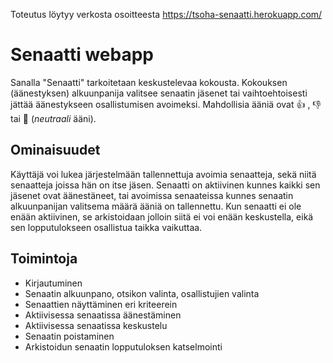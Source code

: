 Toteutus löytyy verkosta osoitteesta https://tsoha-senaatti.herokuapp.com/

# Senaatti webapp

Sanalla "Senaatti" tarkoitetaan keskustelevaa kokousta. Kokouksen (äänestyksen) alkuunpanija valitsee senaatin jäsenet tai vaihtoehtoisesti jättää äänestykseen osallistumisen avoimeksi. Mahdollisia ääniä ovat 👍 , 👎 tai 🤞 (*neutraali* ääni).

## Ominaisuudet

Käyttäjä voi lukea järjestelmään tallennettuja avoimia senaatteja, sekä niitä senaatteja joissa hän on itse jäsen. Senaatti on aktiivinen kunnes kaikki sen jäsenet ovat äänestäneet, tai avoimissa senaateissa kunnes senaatin alkuunpanijan valitsema määrä ääniä on tallennettu. Kun senaatti ei ole enään aktiivinen, se arkistoidaan jolloin siitä ei voi enään keskustella, eikä sen lopputulokseen osallistua taikka vaikuttaa.

## Toimintoja

* Kirjautuminen
* Senaatin alkuunpano, otsikon valinta, osallistujien valinta
* Senaattien näyttäminen eri kriteerein
* Aktiivisessa senaatissa äänestäminen
* Aktiivisessa senaatissa keskustelu
* Senaatin poistaminen
* Arkistoidun senaatin lopputuloksen katselmointi
